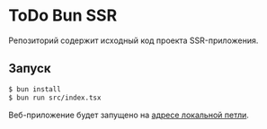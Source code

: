 # ToDo Bun SSR

Репозиторий содержит исходный код проекта SSR-приложения.

## Запуск

```sh
$ bun install
$ bun run src/index.tsx
```

Веб-приложение будет запущено на [адресе локальной петли](http://127.0.0.1:3000/).

